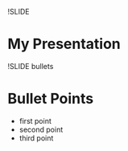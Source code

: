 !SLIDE 
# My Presentation #

!SLIDE bullets
# Bullet Points #

* first point
* second point
* third point
